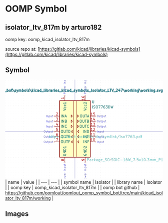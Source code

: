 # OOMP Symbol  
## isolator_ltv_817m  by arturo182  
  
oomp key: oomp_kicad_isolator_ltv_817m  
  
source repo at: [https://gitlab.com/kicad/libraries/kicad-symbols](https://gitlab.com/kicad/libraries/kicad-symbols)  
## Symbol  
  
[![working.png](working_600.png)](working.png)  
| name | value | 
| --- | --- | 
| symbol name | Isolator | 
| library name | Isolator | 
| oomp key | oomp_kicad_isolator_ltv_817m | 
| oomp bot github | https://github.com/oomlout/oomlout_oomp_symbol_bot/tree/main/kicad_isolator_ltv_817m/working | 
## Images  
